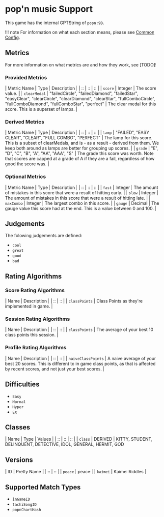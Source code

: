 # pop'n music Support

This game has the internal GPTString of `popn:9B`.

!!! note
	For information on what each section means, please see [Common Config](../../common-config.md).

## Metrics

For more information on what metrics are and how they work, see [TODO]!

### Provided Metrics

| Metric Name | Type | Description |
| :: | :: | :: |
| `score` | Integer | The score value. |
| `clearMedal` | "failedCircle", "failedDiamond", "failedStar", "easyClear", "clearCircle", "clearDiamond", "clearStar", "fullComboCircle", "fullComboDiamond", "fullComboStar", "perfect" | The clear medal for this score. This is a superset of lamps. |

### Derived Metrics

| Metric Name | Type | Description |
| :: | :: | :: |
| `lamp` | "FAILED", "EASY CLEAR", "CLEAR", "FULL COMBO", "PERFECT" | The lamp for this score. This is a subset of clearMedals, and is - as a result - derived from them. We keep both around as lamps are better for grouping up scores. |
| `grade` | "E", "D", "C", "B", "A", "AA", "AAA", "S" | The grade this score was worth. Note that scores are capped at a grade of A if they are a fail, regardless of how good the score was. |

### Optional Metrics

| Metric Name | Type | Description |
| :: | :: | :: |
| `fast` | Integer | The amount of mistakes in this score that were a result of hitting early. |
| `slow` | Integer | The amount of mistakes in this score that were a result of hitting late. |
| `maxCombo` | Integer | The largest combo in this score. |
| `gauge` | Decimal | The gauge value this score had at the end. This is a value between 0 and 100. |

## Judgements

The folowing judgements are defined:

- `cool`
- `great`
- `good`
- `bad`

## Rating Algorithms

### Score Rating Algorithms

| Name | Description |
| :: | :: |
| `classPoints` | Class Points as they're implemented in game. |

### Session Rating Algorithms

| Name | Description |
| :: | :: |
| `classPoints` | The average of your best 10 class points this session. |

### Profile Rating Algorithms

| Name | Description |
| :: | :: |
| `naiveClassPoints` | A naive average of your best 20 scores. This is different to in game class points, as that is affected by recent scores, and not just your best scores. |

## Difficulties

- `Easy`
- `Normal`
- `Hyper`
- `EX`

## Classes

| Name | Type | Values |
| :: | :: | :: |
| `class` | DERIVED | KITTY, STUDENT, DELINQUENT, DETECTIVE, IDOL, GENERAL, HERMIT, GOD

## Versions

| ID | Pretty Name |
| :: | :: |
| `peace` | peace |
| `kaimei` | Kaimei Riddles |

## Supported Match Types

- `inGameID`
- `tachiSongID`
- `popnChartHash`
